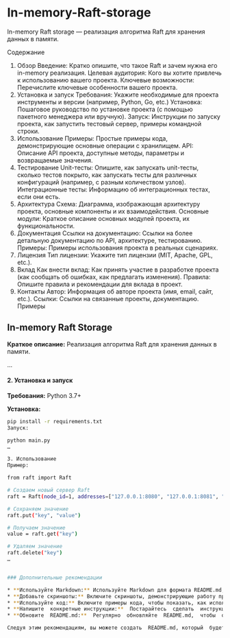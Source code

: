 # In-memory-Raft-storage



In-memory Raft storage — реализация алгоритма Raft для хранения данных в памяти.

Содержание
1. Обзор
Введение: Кратко опишите, что такое Raft и зачем нужна его in-memory реализация.
Целевая аудитория: Кого вы хотите привлечь к использованию вашего проекта.
Ключевые возможности: Перечислите ключевые особенности вашего проекта.
2. Установка и запуск
Требования: Укажите необходимые для проекта инструменты и версии (например, Python, Go, etc.)
Установка: Пошаговое руководство по установке проекта (с помощью пакетного менеджера или вручную).
Запуск: Инструкции по запуску проекта, как запустить тестовый сервер, примеры командной строки.
3. Использование
Примеры: Простые примеры кода, демонстрирующие основные операции с хранилищем.
API: Описание API проекта, доступные методы, параметры и возвращаемые значения.
4. Тестирование
Unit-тесты: Опишите, как запускать unit-тесты, сколько тестов покрыто, как запускать тесты для различных конфигураций (например, с разным количеством узлов).
Интеграционные тесты: Информацию об интеграционных тестах, если они есть.
5. Архитектура
Схема: Диаграмма, изображающая архитектуру проекта, основные компоненты и их взаимодействия.
Основные модули: Краткое описание основных модулей проекта, их функциональности.
6. Документация
Ссылки на документацию: Ссылки на более детальную документацию по API, архитектуре, тестированию.
Примеры: Примеры использования проекта в реальных сценариях.
7. Лицензия
Тип лицензии: Укажите тип лицензии (MIT, Apache, GPL, etc.).
8. Вклад
Как внести вклад: Как принять участие в разработке проекта (как сообщать об ошибках, как предлагать изменения).
Правила: Опишите правила и рекомендации для вклада в проект.
9. Контакты
Автор: Информация об авторе проекта (имя, email, сайт, etc.).
Ссылки: Ссылки на связанные проекты, документацию.
Примеры
## In-memory Raft Storage

**Краткое описание:** Реализация алгоритма Raft для хранения данных в памяти.

...

#### 2. Установка и запуск

**Требования:** Python 3.7+

**Установка:**

```bash
pip install -r requirements.txt
Запуск:

python main.py
…

3. Использование
Пример:

from raft import Raft

# Создаем новый сервер Raft
raft = Raft(node_id=1, addresses=["127.0.0.1:8080", "127.0.0.1:8081", "127.0.0.1:8082"])

# Сохраняем значение
raft.put("key", "value")

# Получаем значение
value = raft.get("key")

# Удаляем значение
raft.delete("key")
…


### Дополнительные рекомендации

* **Используйте Markdown:** Используйте Markdown для формата README.md, чтобы сделать его читаемым.
* **Добавьте скриншоты:** Включите скриншоты, демонстрирующие работу проекта.
* **Используйте код:** Включите примеры кода, чтобы показать, как использовать проект.
* **Напишите  конкретные инструкции:**  Постарайтесь  сделать  инструкции  по  установке  и  использованию  как  можно  более  точными  и  подробными.
* **Обновите  README.md:**  Регулярно  обновляйте  README.md,  чтобы  он  отражал  последние  изменения  в  проекте.

Следуя этим рекомендациям, вы можете создать  README.md, который  будет  отличным  ресурсом  для  пользователей  вашего  проекта.